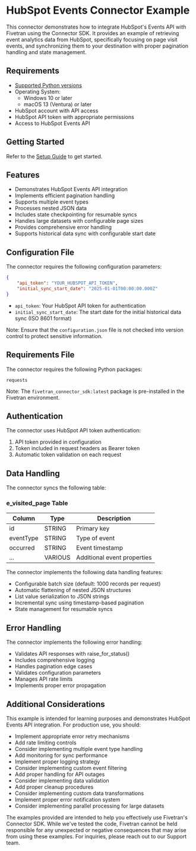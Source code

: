 # HubSpot Events Connector Example

This connector demonstrates how to integrate HubSpot's Events API with Fivetran using the Connector SDK. It provides an example of retrieving event analytics data from HubSpot, specifically focusing on page visit events, and synchronizing them to your destination with proper pagination handling and state management.

## Requirements

* [Supported Python versions](https://github.com/fivetran/fivetran_connector_sdk/blob/main/README.md#requirements)   
* Operating System:  
  * Windows 10 or later  
  * macOS 13 (Ventura) or later
* HubSpot account with API access
* HubSpot API token with appropriate permissions
* Access to HubSpot Events API

## Getting Started

Refer to the [Setup Guide](https://fivetran.com/docs/connectors/connector-sdk/setup-guide) to get started.

## Features

* Demonstrates HubSpot Events API integration
* Implements efficient pagination handling
* Supports multiple event types
* Processes nested JSON data
* Includes state checkpointing for resumable syncs
* Handles large datasets with configurable page sizes
* Provides comprehensive error handling
* Supports historical data sync with configurable start date

## Configuration File

The connector requires the following configuration parameters:

```json
{
    "api_token": "YOUR_HUBSPOT_API_TOKEN",
    "initial_sync_start_date": "2025-01-01T00:00:00.000Z"
}
```

* `api_token`: Your HubSpot API token for authentication
* `initial_sync_start_date`: The start date for the initial historical data sync (ISO 8601 format)

Note: Ensure that the `configuration.json` file is not checked into version control to protect sensitive information.

## Requirements File

The connector requires the following Python packages:

```
requests
```

Note: The `fivetran_connector_sdk:latest` package is pre-installed in the Fivetran environment.

## Authentication

The connector uses HubSpot API token authentication:
1. API token provided in configuration
2. Token included in request headers as Bearer token
3. Automatic token validation on each request

## Data Handling

The connector syncs the following table:

### e_visited_page Table
| Column    | Type    | Description                    |
|-----------|---------|--------------------------------|
| id        | STRING  | Primary key                    |
| eventType | STRING  | Type of event                  |
| occurred  | STRING  | Event timestamp                |
| ...       | VARIOUS | Additional event properties    |

The connector implements the following data handling features:
* Configurable batch size (default: 1000 records per request)
* Automatic flattening of nested JSON structures
* List value serialization to JSON strings
* Incremental sync using timestamp-based pagination
* State management for resumable syncs

## Error Handling

The connector implements the following error handling:
* Validates API responses with raise_for_status()
* Includes comprehensive logging
* Handles pagination edge cases
* Validates configuration parameters
* Manages API rate limits
* Implements proper error propagation

## Additional Considerations

This example is intended for learning purposes and demonstrates HubSpot Events API integration. For production use, you should:

- Implement appropriate error retry mechanisms
- Add rate limiting controls
- Consider implementing multiple event type handling
- Add monitoring for sync performance
- Implement proper logging strategy
- Consider implementing custom event filtering
- Add proper handling for API outages
- Consider implementing data validation
- Add proper cleanup procedures
- Consider implementing custom data transformations
- Implement proper error notification system
- Consider implementing parallel processing for large datasets

The examples provided are intended to help you effectively use Fivetran's Connector SDK. While we've tested the code, Fivetran cannot be held responsible for any unexpected or negative consequences that may arise from using these examples. For inquiries, please reach out to our Support team. 
